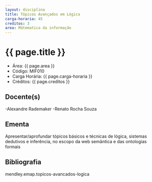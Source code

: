 ```yaml
---
layout: disciplina
title: Tópicos Avançados em Lógica
carga-horaria: 45
creditos: 3
area: Mátematica da informação
---
```


# {{ page.title }}

- Área: {{ page.area }}     
- Código: MIF010
- Carga Horária: {{ page.carga-horaria }}
- Créditos: {{ page.creditos }}

## Docente(s) 

-Alexandre Rademaker
-Renato Rocha Souza

## Ementa

Apresentar/aprofundar tópicos básicos e técnicas de lógica, sistemas
dedutivos e inferência, no escopo da web semântica e das ontologias
formais

## Bibliografia

mendley.emap.topicos-avancados-logica
